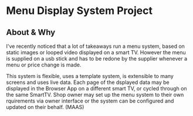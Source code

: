 # Menu Display System Project

## About & Why
I've recently noticed that a lot of takeaways run a  menu system, based on static images or looped video displayed on a smart TV. 
However the menu is supplied on a usb stick and has to be redone by the supplier whenever a menu or price change is made.

This system is flexible, uses a template system, is extensible to many screens and uses live data. Each page of the dsplayed data may be displayed in the Browser App on a different smart TV, or cycled through on the same SmartTV.
Shop owner may set up the menu system to their own rquirements via owner interface or the system can be configured and updated on their behalf. (MAAS)
